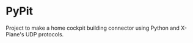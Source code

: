 # PyPit

Project to make a home cockpit building connector using Python and X-Plane's
UDP protocols.
